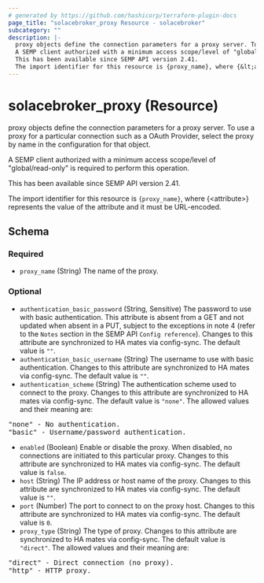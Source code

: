 ```yaml
---
# generated by https://github.com/hashicorp/terraform-plugin-docs
page_title: "solacebroker_proxy Resource - solacebroker"
subcategory: ""
description: |-
  proxy objects define the connection parameters for a proxy server. To use a proxy for a particular connection such as a OAuth Provider, select the proxy by name in the configuration for that object.
  A SEMP client authorized with a minimum access scope/level of "global/read-only" is required to perform this operation.
  This has been available since SEMP API version 2.41.
  The import identifier for this resource is {proxy_name}, where {&lt;attribute&gt;} represents the value of the attribute and it must be URL-encoded.
---
```


# solacebroker_proxy (Resource)

proxy objects define the connection parameters for a proxy server. To use a proxy for a particular connection such as a OAuth Provider, select the proxy by name in the configuration for that object.



A SEMP client authorized with a minimum access scope/level of "global/read-only" is required to perform this operation.

This has been available since SEMP API version 2.41.

The import identifier for this resource is `{proxy_name}`, where {&lt;attribute&gt;} represents the value of the attribute and it must be URL-encoded.



<!-- schema generated by tfplugindocs -->
## Schema

### Required

- `proxy_name` (String) The name of the proxy.

### Optional

- `authentication_basic_password` (String, Sensitive) The password to use with basic authentication. This attribute is absent from a GET and not updated when absent in a PUT, subject to the exceptions in note 4 (refer to the `Notes` section in the SEMP API `Config reference`). Changes to this attribute are synchronized to HA mates via config-sync. The default value is `""`.
- `authentication_basic_username` (String) The username to use with basic authentication. Changes to this attribute are synchronized to HA mates via config-sync. The default value is `""`.
- `authentication_scheme` (String) The authentication scheme used to connect to the proxy. Changes to this attribute are synchronized to HA mates via config-sync. The default value is `"none"`. The allowed values and their meaning are:

<pre>
"none" - No authentication.
"basic" - Username/password authentication.
</pre>
- `enabled` (Boolean) Enable or disable the proxy. When disabled, no connections are initiated to this particular proxy. Changes to this attribute are synchronized to HA mates via config-sync. The default value is `false`.
- `host` (String) The IP address or host name of the proxy. Changes to this attribute are synchronized to HA mates via config-sync. The default value is `""`.
- `port` (Number) The port to connect to on the proxy host. Changes to this attribute are synchronized to HA mates via config-sync. The default value is `0`.
- `proxy_type` (String) The type of proxy. Changes to this attribute are synchronized to HA mates via config-sync. The default value is `"direct"`. The allowed values and their meaning are:

<pre>
"direct" - Direct connection (no proxy).
"http" - HTTP proxy.
</pre>

